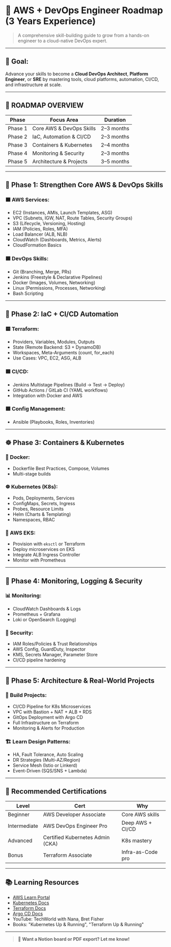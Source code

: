 # 🚀 AWS + DevOps Engineer Roadmap (3 Years Experience)

> A comprehensive skill-building guide to grow from a hands-on engineer to a cloud-native DevOps expert.

---

## 🎯 Goal:
Advance your skills to become a **Cloud DevOps Architect**, **Platform Engineer**, or **SRE** by mastering tools, cloud platforms, automation, CI/CD, and infrastructure at scale.

---

## 🧭 ROADMAP OVERVIEW

| Phase | Focus Area | Duration |
|-------|------------|----------|
| Phase 1 | Core AWS & DevOps Skills | 2–3 months |
| Phase 2 | IaC, Automation & CI/CD | 2–3 months |
| Phase 3 | Containers & Kubernetes | 2–4 months |
| Phase 4 | Monitoring & Security | 2–3 months |
| Phase 5 | Architecture & Projects | 3–5 months |

---

## 🧱 Phase 1: Strengthen Core AWS & DevOps Skills

### 🟧 AWS Services:
- EC2 (Instances, AMIs, Launch Templates, ASG)
- VPC (Subnets, IGW, NAT, Route Tables, Security Groups)
- S3 (Lifecycle, Versioning, Hosting)
- IAM (Policies, Roles, MFA)
- Load Balancer (ALB, NLB)
- CloudWatch (Dashboards, Metrics, Alerts)
- CloudFormation Basics

### 🟦 DevOps Skills:
- Git (Branching, Merge, PRs)
- Jenkins (Freestyle & Declarative Pipelines)
- Docker (Images, Volumes, Networking)
- Linux (Permissions, Processes, Networking)
- Bash Scripting

---

## 🚀 Phase 2: IaC + CI/CD Automation

### 🟨 Terraform:
- Providers, Variables, Modules, Outputs
- State (Remote Backend: S3 + DynamoDB)
- Workspaces, Meta-Arguments (count, for_each)
- Use Cases: VPC, EC2, ASG, ALB

### 🟩 CI/CD:
- Jenkins Multistage Pipelines (Build → Test → Deploy)
- GitHub Actions / GitLab CI (YAML workflows)
- Integration with Docker and AWS

### 🟪 Config Management:
- Ansible (Playbooks, Roles, Inventories)

---

## ☸️ Phase 3: Containers & Kubernetes

### 🧊 Docker:
- Dockerfile Best Practices, Compose, Volumes
- Multi-stage builds

### ☸ Kubernetes (K8s):
- Pods, Deployments, Services
- ConfigMaps, Secrets, Ingress
- Probes, Resource Limits
- Helm (Charts & Templating)
- Namespaces, RBAC

### 🧠 AWS EKS:
- Provision with `eksctl` or Terraform
- Deploy microservices on EKS
- Integrate ALB Ingress Controller
- Monitor with Prometheus

---

## 🔐 Phase 4: Monitoring, Logging & Security

### 📊 Monitoring:
- CloudWatch Dashboards & Logs
- Prometheus + Grafana
- Loki or OpenSearch (Logging)

### 🔐 Security:
- IAM Roles/Policies & Trust Relationships
- AWS Config, GuardDuty, Inspector
- KMS, Secrets Manager, Parameter Store
- CI/CD pipeline hardening

---

## 🧠 Phase 5: Architecture & Real-World Projects

### 🧪 Build Projects:
- CI/CD Pipeline for K8s Microservices
- VPC with Bastion + NAT + ALB + RDS
- GitOps Deployment with Argo CD
- Full Infrastructure on Terraform
- Monitoring & Alerts for Production

### 🏗 Learn Design Patterns:
- HA, Fault Tolerance, Auto Scaling
- DR Strategies (Multi-AZ/Region)
- Service Mesh (Istio or Linkerd)
- Event-Driven (SQS/SNS + Lambda)

---

## 📜 Recommended Certifications

| Level | Cert | Why |
|-------|------|-----|
| Beginner | AWS Developer Associate | Core AWS skills |
| Intermediate | AWS DevOps Engineer Pro | Deep AWS + CI/CD |
| Advanced | Certified Kubernetes Admin (CKA) | K8s mastery |
| Bonus | Terraform Associate | Infra-as-Code pro |

---

## 📚 Learning Resources

- [AWS Learn Portal](https://learn.awscloud.com/)
- [Kubernetes Docs](https://kubernetes.io/docs/)
- [Terraform Docs](https://developer.hashicorp.com/terraform)
- [Argo CD Docs](https://argo-cd.readthedocs.io/)
- YouTube: TechWorld with Nana, Bret Fisher
- Books: "Kubernetes Up & Running", "Terraform Up & Running"

---

> 💬 **Want a Notion board or PDF export? Let me know!**
